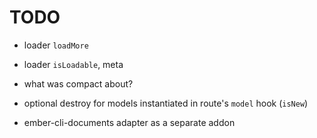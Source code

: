 # TODO

* loader `loadMore`
* loader `isLoadable`, meta

* what was compact about?
* optional destroy for models instantiated in route's `model` hook (`isNew`)
* ember-cli-documents adapter as a separate addon
